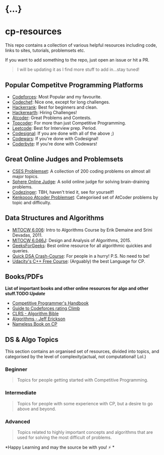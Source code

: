 # {...} 
# cp-resources
This repo contains a collection of various helpful resources including code, links to sites, tutorials, problemsets etc.

If you want to add something to the repo, just open an issue or hit a PR.

> I will be updating it as I find more stuff to add in...stay tuned!

## Popular Competitve Programming Platforms

* [Codeforces](https://codeforces.com): Most Popular and my favourite.
* [Codechef](https://codechef.com): Nice one, except for long challenges.
* [Hackerrank](https://hackerrank.com): Best for beginners and clean.
* [Hackerearth](https://hackerearth.com): Hiring Challenges!
* [Atcoder](https://atcoder.jp): Great Problems and Contests.
* [Topcoder](https://topcoder.com): For more than just Competitive Programming. 
* [Leetcode](https://leetcode.com): Best for Interview prep. Period.
* [Codesignal](https://codesignal.com): If you are done with all of the above ;)
* [Codewars](https://codewars.com): If you're done with Codesignal!
* [Coderbyte](https://coderbyte.com): If you're done with Codewars!

## Great Online Judges and Problemsets

* [CSES Problemset](https://cses.fi): A collection of 200 coding problems on almost all major topics.
* [Sphere Online Judge](https://spoj.com): A solid online judge for solving brain-draining problems.
* [Codezinger](https://codezinger.com): TBH, haven't tried it, see for yourself!
* [Kenkoooo Atcoder Problemset](https://kenkoooo.com/atcoder/#/table/): Categorised set of AtCoder problems by topic and difficulty.

## Data Structures and Algorithms

* [MITOCW 6.006](https://www.youtube.com/playlist?list=PLUl4u3cNGP61Oq3tWYp6V_F-5jb5L2iHb): Intro to Algorithms Course by Erik Demaine and Srini Devadas, 2011.
* [MITOCW 6.046J](https://www.youtube.com/playlist?list=PLUl4u3cNGP6317WaSNfmCvGym2ucw3oGp): Design and Analysis of Algorithms, 2015.
* [GeeksForGeeks](geeksforgeeks.org): Best online resource for all algorithmic quickies and queries.
* [Quick DSA Crash-Course](https://www.javatpoint.com/data-structure-tutorial): For people in a hurry! P.S. No need to be!
* [Udacity's C++ Free Course](https://www.udacity.com/course/c-for-programmers--ud210): (Arguably) the best Language for CP.

## Books/PDFs

**List of important books and other online resources for algo and other stuff.TODO:*Update***
* [Competitive Programmer's Handbook](https://cses.fi/book/book.pdf)
* [Guide to Codeforces rating Climb](https://u.teknik.io/3yVBr.pdf)
* [CLRS - Algorithm Bible](http://ressources.unisciel.fr/algoprog/s00aaroot/aa00module1/res/%5BCormen-AL2011%5DIntroduction_To_Algorithms-A3.pdf)
* [Algorithms - Jeff Erickson](http://jeffe.cs.illinois.edu/teaching/algorithms/book/Algorithms-JeffE.pdf)
* [Nameless Book on CP](https://www.comp.nus.edu.sg/~stevenha/myteaching/competitive_programming/cp1.pdf)

## DS & Algo Topics

This section contains an organised set of resources, divided into topics, and categorised by the level of complexity(actual, not computational! Lol.)

### Beginner

> Topics for people getting started with Competitive Programming.

### Intermediate

> Topics for people with some experience with CP, but a desire to go above and beyond.

### Advanced

> Topics related to highly important concepts and algorithms that are used for solving the most difficult of problems.

*Happy Learning and may the source be with you! :zap: *

